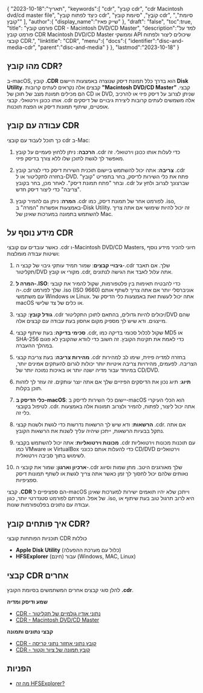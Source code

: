 {
"תאריך":"2023-10-18",
   "keywords":[
"cdr",
"קובץ cdr",
"cdr Macintosh dvd/cd master file",
"כיצד לפתוח קובץ cdr",
"קוֹבֶץ",
"סיומת קובץ cdr",
"סיומת",
"קוֹבֶץ"
],
   "author":{
"display_name":"שייק פאיז"
},
"draft": "false",
"toc":true,
"title": "פורמט קובץ CDR - Macintosh DVD/CD Master",
   "description":"למד על פורמט קובץ CDR Macintosh DVD/CD Master וממשקי API שיכולים ליצור ולפתוח קובצי CDR.",
"linktitle": "CDR",
   "menu":{
      "docs":{
         "identifier":"disc-and-media-cdr",
         "parent":"disc-and-media"
}
},
"lastmod":"2023-10-18"
}

## מהו קובץ CDR?

ב-macOS, קובץ **.CDR** הוא בדרך כלל תמונת דיסק שנוצרה באמצעות היישום **Disk Utility**. קבצים אלה נקראים לעתים קרובות **"Macintosh DVD/CD Master"** קבצי. הם מכילים תמונת מצב של תוכן של CD או DVD, שניתן לצרוב על דיסק פיזי או להרכיב אותו ככונן וירטואלי. קבצי .cdr אלה משמשים לעתים קרובות ליצירת גיבויים של דיסקים אופטיים, שיתוף תמונות דיסק או הפצת תוכנות.

## עבודה עם קובץ CDR

כך תוכל לעבוד עם קובצי cdr ב-Mac:

1. **הרכבה**: ניתן ללחוץ פעמיים על קובץ .cdr כדי לעלות אותו ככונן וירטואלי. זה מאפשר לך לגשת לתוכן שלו ללא צורך בדיסק פיזי.
    












2. **צריבה**: אתה יכול להשתמש ביישום תוכנית השירות דיסק כדי לצרוב קובץ .cdr בחזרה לתקליטור או ל-DVD. פתח את כלי השירות לדיסק, בחר בתפריט "קובץ" ובחר "פתח תמונת דיסק". לאחר מכן, בחר בקובץ .cdr שברצונך לצרוב ולחץ על "צריבה" כדי ליצור דיסק חדש.
    












3. **המרה**: ניתן גם להמיר קובץ .cdr לפורמט אחר של תמונת דיסק, כמו .iso, באמצעות אפשרות "המרה" ב-Disk Utility. זה יכול להיות שימושי אם אתה צריך להשתמש בתמונה במערכות שאינן של Mac.

## מידע נוסף על CDR

כאשר עובדים עם קובצי ‎.cdr ו-Macintosh DVD/CD Masters, חיוני להכיר מידע נוסף ושיטות עבודה מומלצות:

1. **גיבויי קבצים**: שמור תמיד עותקי גיבוי של קבצי ה-.cdr שלך. אם תאבד תקליטור/DVD מקורי או קובץ .cdr, אתה עלול לאבד את הגישה לנתונים.
    












2. **המרה ל-.ISO**: כדי להבטיח תאימות בין פלטפורמות, שקול להמיר את קובצי ה-.cdr שלך לפורמט .iso (ISO 9660) אוניברסלי יותר אם אתה צריך לשתף אותם עם משתמשי Windows או Linux. אתה יכול לעשות זאת באמצעות כלי הדיסק של macOS או כלים של צד שלישי.
    












3. **גודל קובץ**: קבצי .cdr יכולים להיות גדולים, בהתאם לתוכן התקליטור/DVD שהם מייצגים. ודא שיש לך מספיק מקום אחסון בעת עבודה עם קבצים אלה.
    












4. **סכימי בדיקה**: בעת שיתוף קבצי .cdr, שקול לכלול סכומי בדיקה כמו MD5 או SHA-256 כדי לאמת את תקינות הקובץ. זה חשוב כדי לוודא שהקובץ לא פגום במהלך ההעברה.
    












5. **מהירות צריבה**: בעת צריבת קבצי .cdr בחזרה למדיה פיזית, שימו לב למהירות הצריבה. לפעמים, מהירויות צריבה איטיות יותר יכולות לגרום להעתקים אמינים יותר, במיוחד עבור מדיה ישנה יותר או באיכות נמוכה יותר של CD/DVD.
    












6. **תיוג**: תיוג נכון את הדיסקים הפיזיים שלך אם אתה יוצר עותקים. זה עוזר לך לזהות תוכן בקלות.
    












7. **כלי הדיסק ב-macOS**: יישום כלי השירות לדיסק ב-macOS הוא הכלי העיקרי לטיפול בקובצי .cdr. אתה יכול ליצור, לפתוח, להמיר ולצרוב תמונות אלה באמצעות כלי זה.
    












8. **הרשאות**: ודא שיש לך הרשאות נדרשות כדי לגשת ולשנות קבצי .cdr. אם אתה נתקל בבעיות הרשאות, ייתכן שיהיה עליך לשנות את הרשאות הקובץ.
    












9. **מכונות וירטואליות**: אתה יכול להשתמש בקבצי .cdr עם תוכנות מכונות וירטואליות כמו VMware או VirtualBox כדי להעלות אותם ככונני CD/DVD וירטואליים לשימוש בתוך סביבה וירטואלית.
    












10. **ארכיון וארגון**: שמור את קובצי ה-.cdr שלך מאורגנים היטב. מתן שמות וסיווג נאותים שלהם יכול לחסוך לך זמן כאשר אתה צריך לגשת או לשתף תמונות דיסק ספציפיות.
    













קבצי **.CDR** הם ספציפיים ל-macOS וייתכן שלא יהיו תואמים ישירות למערכות שאינן של אפל. המרתם לפורמט סטנדרטי יותר, כגון .iso, היא לרוב תרגול טוב בעת שיתוף או עבודה עם נתונים בפלטפורמות שונות.

## איך פותחים קובץ CDR?

תוכניות הפותחות קובצי CDR כוללות

- **Apple Disk Utility** (כלול עם מערכת ההפעלה)
- **HFSExplorer** (חינם) עבור (Windows, MAC, Linux)

## קבצי CDR אחרים

להלן סוגי קבצים אחרים המשתמשים בסיומת הקובץ **.cdr**.

**שמע ודיסק ומדיה**
- [CDR - נתוני אודיו גולמיים של תקליטור](/he/audio/cdr/)
- [CDR - Macintosh DVD/CD Master](/he/disc-and-media/cdr/)

**קבצי נתונים ותמונה**
- [CDR - קובץ נתוני אחזור נתוני קריסה](/he/data/cdr-crash/)
- [CDR - קובץ תמונה של ציור וקטור](/he/image/cdr/)


## הפניות
* [מה זה HFSExplorer?](https://catacombae.org/hfsexplorer/)

